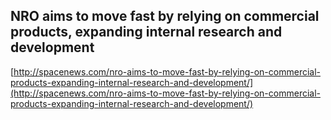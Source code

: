 ## NRO aims to move fast by relying on commercial products, expanding internal research and development
  
  [http://spacenews.com/nro-aims-to-move-fast-by-relying-on-commercial-products-expanding-internal-research-and-development/](http://spacenews.com/nro-aims-to-move-fast-by-relying-on-commercial-products-expanding-internal-research-and-development/)